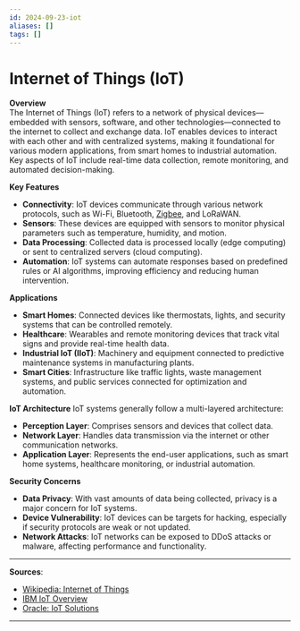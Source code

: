 ```yaml
---
id: 2024-09-23-iot
aliases: []
tags: []
---
```


# Internet of Things (IoT)

**Overview**  
The Internet of Things (IoT) refers to a network of physical devices—embedded with sensors, software, and other technologies—connected to the internet to collect and exchange data. IoT enables devices to interact with each other and with centralized systems, making it foundational for various modern applications, from smart homes to industrial automation. Key aspects of IoT include real-time data collection, remote monitoring, and automated decision-making.

**Key Features**

- **Connectivity**: IoT devices communicate through various network protocols, such as Wi-Fi, Bluetooth, [Zigbee](https://www.zigbee.org), and LoRaWAN.
- **Sensors**: These devices are equipped with sensors to monitor physical parameters such as temperature, humidity, and motion.
- **Data Processing**: Collected data is processed locally (edge computing) or sent to centralized servers (cloud computing).
- **Automation**: IoT systems can automate responses based on predefined rules or AI algorithms, improving efficiency and reducing human intervention.

**Applications**

- **Smart Homes**: Connected devices like thermostats, lights, and security systems that can be controlled remotely.
- **Healthcare**: Wearables and remote monitoring devices that track vital signs and provide real-time health data.
- **Industrial IoT (IIoT)**: Machinery and equipment connected to predictive maintenance systems in manufacturing plants.
- **Smart Cities**: Infrastructure like traffic lights, waste management systems, and public services connected for optimization and automation.

**IoT Architecture**
IoT systems generally follow a multi-layered architecture:

- **Perception Layer**: Comprises sensors and devices that collect data.
- **Network Layer**: Handles data transmission via the internet or other communication networks.
- **Application Layer**: Represents the end-user applications, such as smart home systems, healthcare monitoring, or industrial automation.

**Security Concerns**

- **Data Privacy**: With vast amounts of data being collected, privacy is a major concern for IoT systems.
- **Device Vulnerability**: IoT devices can be targets for hacking, especially if security protocols are weak or not updated.
- **Network Attacks**: IoT networks can be exposed to DDoS attacks or malware, affecting performance and functionality.

---

**Sources**:

- [Wikipedia: Internet of Things](https://en.wikipedia.org/wiki/Internet_of_things)
- [IBM IoT Overview](https://www.ibm.com/internet-of-things)
- [Oracle: IoT Solutions](https://www.oracle.com/internet-of-things/)

---
